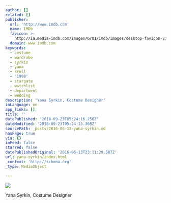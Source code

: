 ```yaml
---
author: []
related: []
publisher:
  url: 'http://www.imdb.com'
  name: IMDb
  favicon: >-
    http://ia.media-imdb.com/images/G/01/imdb/images/desktop-favicon-2165806970._CB270901283_.ico
  domain: www.imdb.com
keywords:
  - costume
  - wardrobe
  - syrkin
  - yana
  - kroll
  - '1998'
  - stargate
  - watchlist
  - department
  - wedding
description: 'Yana Syrkin, Costume Designer'
inLanguage: en
app_links: []
title: ''
datePublished: '2018-09-23T05:24:16.256Z'
dateModified: '2018-09-23T05:24:15.368Z'
sourcePath: _posts/2016-06-13-yana-syrkin.md
hasPage: true
via: {}
inFeed: false
starred: false
datePublishedOriginal: '2016-06-13T23:11:29.587Z'
url: yana-syrkin/index.html
_context: 'http://schema.org'
_type: MediaObject

---
```

<article style=""><img src="https://s3-us-west-2.amazonaws.com/the-grid-img/p/2faa9366907e41a1753e8ef0fe6d0c6ffa109513.png" /><p>Yana Syrkin, Costume Designer</p></article>